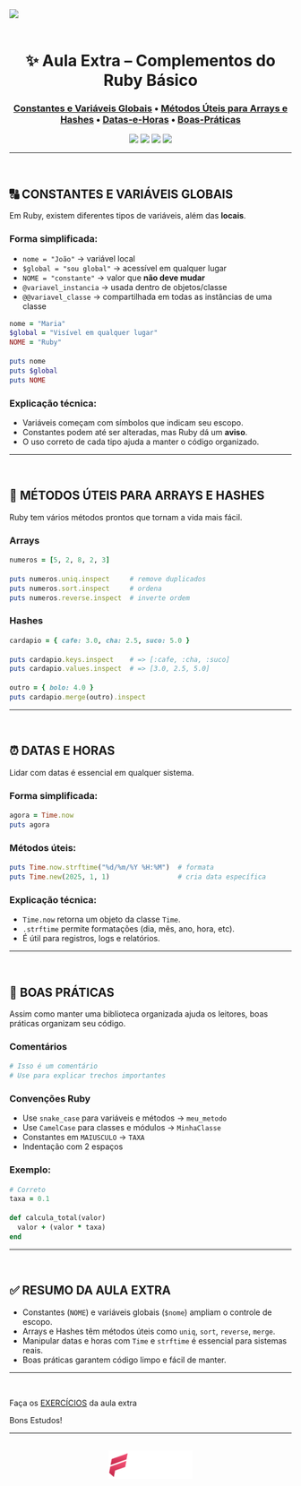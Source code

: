 <div>
    <img src="../../../assets/banner/banner-complementos.jpg">
</div>

<br>

<div align="center">

# ✨ Aula Extra – Complementos do Ruby Básico

### [Constantes e Variáveis Globais](#-constantes-e-variáveis-globais) • [Métodos Úteis para Arrays e Hashes](#-métodos-úteis-para-arrays-e-hashes) • [Datas-e-Horas](#-datas-e-horas) • [Boas-Práticas](#-boas-práticas)

<img src="https://img.shields.io/badge/Ruby-CC342D?style=for-the-badge&logo=ruby&logoColor=white" />
<img src="https://img.shields.io/badge/Arrays%2FHashes-%23FFB347?style=for-the-badge" />
<img src="https://img.shields.io/badge/Date%2FTime-%23FFD700?style=for-the-badge" />
<img src="https://img.shields.io/badge/Best%20Practices-%2390EE90?style=for-the-badge" />

</div>

---

<br>

## 🔠 CONSTANTES E VARIÁVEIS GLOBAIS

Em Ruby, existem diferentes tipos de variáveis, além das **locais**.

### Forma simplificada:
- `nome = "João"` → variável local
- `$global = "sou global"` → acessível em qualquer lugar
- `NOME = "constante"` → valor que **não deve mudar**
- `@variavel_instancia` → usada dentro de objetos/classe
- `@@variavel_classe` → compartilhada em todas as instâncias de uma classe

```ruby
nome = "Maria"
$global = "Visível em qualquer lugar"
NOME = "Ruby"

puts nome
puts $global
puts NOME
```

### Explicação técnica:
- Variáveis começam com símbolos que indicam seu escopo.  
- Constantes podem até ser alteradas, mas Ruby dá um **aviso**.  
- O uso correto de cada tipo ajuda a manter o código organizado.

---

<br>

## 🧩 MÉTODOS ÚTEIS PARA ARRAYS E HASHES

Ruby tem vários métodos prontos que tornam a vida mais fácil.

### Arrays
```ruby
numeros = [5, 2, 8, 2, 3]

puts numeros.uniq.inspect     # remove duplicados
puts numeros.sort.inspect     # ordena
puts numeros.reverse.inspect  # inverte ordem
```

### Hashes
```ruby
cardapio = { cafe: 3.0, cha: 2.5, suco: 5.0 }

puts cardapio.keys.inspect    # => [:cafe, :cha, :suco]
puts cardapio.values.inspect  # => [3.0, 2.5, 5.0]

outro = { bolo: 4.0 }
puts cardapio.merge(outro).inspect
```

---

<br>

## ⏰ DATAS E HORAS

Lidar com datas é essencial em qualquer sistema.

### Forma simplificada:
```ruby
agora = Time.now
puts agora
```

### Métodos úteis:
```ruby
puts Time.now.strftime("%d/%m/%Y %H:%M")  # formata
puts Time.new(2025, 1, 1)                 # cria data específica
```

### Explicação técnica:
- `Time.now` retorna um objeto da classe `Time`.
- `.strftime` permite formatações (dia, mês, ano, hora, etc).
- É útil para registros, logs e relatórios.

---

<br>

## 📏 BOAS PRÁTICAS

Assim como manter uma biblioteca organizada ajuda os leitores, boas práticas organizam seu código.

### Comentários
```ruby
# Isso é um comentário
# Use para explicar trechos importantes
```

### Convenções Ruby
- Use `snake_case` para variáveis e métodos → `meu_metodo`
- Use `CamelCase` para classes e módulos → `MinhaClasse`
- Constantes em `MAIUSCULO` → `TAXA`
- Indentação com 2 espaços

### Exemplo:
```ruby
# Correto
taxa = 0.1

def calcula_total(valor)
  valor + (valor * taxa)
end
```

---

<br>

## ✅ RESUMO DA AULA EXTRA
- Constantes (`NOME`) e variáveis globais (`$nome`) ampliam o controle de escopo.
- Arrays e Hashes têm métodos úteis como `uniq`, `sort`, `reverse`, `merge`.
- Manipular datas e horas com `Time` e `strftime` é essencial para sistemas reais.
- Boas práticas garantem código limpo e fácil de manter.

---

<br>

Faça os [EXERCÍCIOS](../exercicios/exercicios.md) da aula extra

Bons Estudos!

---

<br>

<div align="center">
    <img src="../../../assets/logo/logo-fedatto.png" width="150px">
</div>
